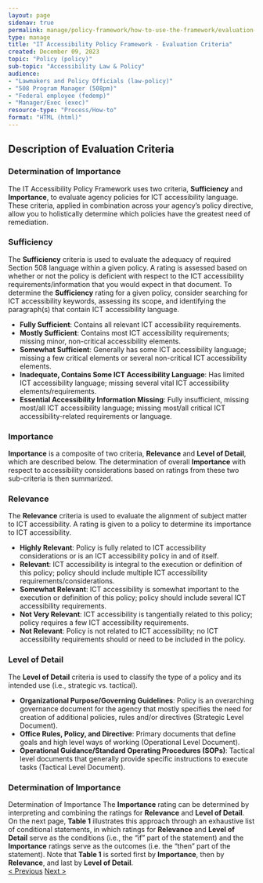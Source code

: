 ```yaml
---
layout: page
sidenav: true
permalink: manage/policy-framework/how-to-use-the-framework/evaluation-criteria/
type: manage
title: "IT Accessibility Policy Framework - Evaluation Criteria"
created: December 09, 2023
topic: "Policy (policy)"
sub-topic: "Accessibility Law & Policy"
audience:
- "Lawmakers and Policy Officials (law-policy)"
- "508 Program Manager (508pm)"
- "Federal employee (fedemp)"
- "Manager/Exec (exec)"
resource-type: "Process/How-to"
format: "HTML (html)"
---
```


<h2 id="standards">
  Description of Evaluation Criteria
</h2>
<h3 class = "subheading">
  Determination of Importance
</h3>
The IT Accessibility Policy Framework uses two criteria, <b>Sufficiency</b> and <b>Importance</b>, to evaluate agency policies for ICT accessibility language. These criteria, applied in combination across your agency’s policy directive, allow you to holistically determine which policies have the greatest need of remediation.
<h3 class = "subheading">
  Sufficiency
</h3>
The <b>Sufficiency</b> criteria is used to evaluate the adequacy of required Section 508 language within a given policy. A rating is assessed based on whether or not the policy is deficient with respect to the ICT accessibility requirements/information that you would expect in that document. To determine the <b>Sufficiency</b> rating for a given policy, consider searching for ICT accessibility keywords, assessing its scope, and identifying the paragraph(s) that contain ICT accessibility language.

<ul>
<li><b>Fully Sufficient</b>: Contains all relevant ICT accessibility requirements.</li>
<li><b>Mostly Sufficient</b>: Contains most ICT accessibility requirements; missing minor, non-critical accessibility elements.</li>
<li><b>Somewhat Sufficient</b>: Generally has some ICT accessibility language; missing a few critical elements or several non-critical ICT accessibility elements.</li>
<li><b>Inadequate, Contains Some ICT Accessibility Language</b>: Has limited ICT accessibility language; missing several vital ICT accessibility elements/requirements.</li>
<li><b>Essential Accessibility Information Missing</b>: Fully insufficient, missing most/all ICT accessibility language; missing most/all critical ICT accessibility-related requirements or language.</li>
</ul>

<h3 class = "subheading">
  Importance
</h3>
<b>Importance</b> is a composite of two criteria, <b>Relevance</b> and <b>Level of Detail</b>, which are described below. The determination of overall <b>Importance</b> with respect to accessibility considerations based on ratings from these two sub-criteria is then summarized.

<h3 class = "subheading">
  Relevance
</h3>
The <b>Relevance</b> criteria is used to evaluate the alignment of subject matter to ICT accessibility. A rating is given to a policy to determine its importance to ICT accessibility.

<ul>
  <li><b>Highly Relevant</b>: Policy is fully related to ICT accessibility considerations or is an ICT accessibility policy in and of itself.</li>
  <li><b>Relevant</b>: ICT accessibility is integral to the execution or definition of this policy; policy should include multiple ICT accessibility requirements/considerations.</li>
  <li><b>Somewhat Relevant</b>: ICT accessibility is somewhat important to the execution or definition of this policy; policy should include several ICT accessibility requirements.</li>
  <li><b>Not Very Relevant</b>: ICT accessibility is tangentially related to this policy; policy requires a few ICT accessibility requirements.</li>
  <li><b>Not Relevant</b>: Policy is not related to ICT accessibility; no ICT accessibility requirements should or need to be included in the policy.</li>
</ul>

<h3 class = "subheading">
  Level of Detail
</h3>
The <b>Level of Detail</b> criteria is used to classify the type of a policy and its intended use (i.e., strategic vs. tactical).
<ul>
  <li><b>Organizational Purpose/Governing Guidelines</b>: Policy is an overarching governance document for the agency that mostly specifies the need for creation of additional policies, rules and/or directives (Strategic Level Document).</li>
  <li><b>Office Rules, Policy, and Directive</b>: Primary documents that define goals and high level ways of working (Operational Level Document).</li>
  <li><b>Operational Guidance/Standard Operating Procedures (SOPs)</b>: Tactical level documents that generally provide specific instructions to execute tasks (Tactical Level Document).</li>
</ul>

<h3 class = "subheading">
  Determination of Importance
</h3>
Determination of Importance
The <b>Importance</b> rating can be determined by interpreting and combining the ratings for <b>Relevance</b> and <b>Level of Detail</b>. On the next page, <b>Table 1</b> illustrates this approach through an exhaustive list of conditional statements, in which ratings for <b>Relevance</b> and <b>Level of Detail</b> serve as the conditions (i.e., the “if” part of the statement) and the <b>Importance</b> ratings serve as the outcomes (i.e. the “then” part of the statement). Note that <b>Table 1</b> is sorted first by <b>Importance</b>, then by <b>Relevance</b>, and last by <b>Level of Detail</b>.

<div>
<div id="prev-next-section">
    <a class="prev-page" title="Go to previous page" 
      href="{{site.baseurl}}/manage/policy-framework/how-to-use-the-framework/how-to-identify-policies/"> < Previous</a>
    <a class="prev-page" title="Go to next page"
      href="{{site.baseurl}}/manage/policy-framework/how-to-use-the-framework/guiding-question/"> 
      Next >
    </a>
</div>
</div>

